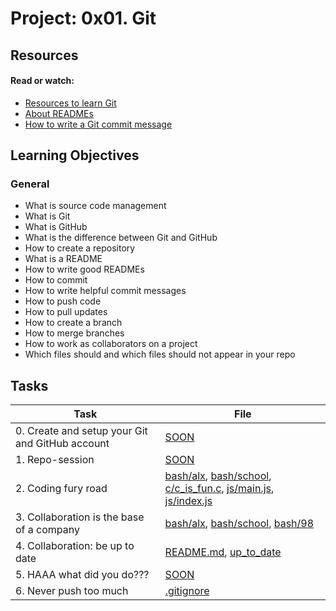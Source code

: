 # Project: 0x01. Git

## Resources

#### Read or watch:

* [Resources to learn Git](https://intranet.alxswe.com/rltoken/EC5rb6yWBWllPB-T8rd0SQ)
* [About READMEs](https://intranet.alxswe.com/rltoken/yM5FZakIhHB2TWO1PN2PZg)
* [How to write a Git commit message](https://intranet.alxswe.com/rltoken/SihXX88mKA9TFaIebKX3Rw)
## Learning Objectives

### General

* What is source code management
* What is Git
* What is GitHub
* What is the difference between Git and GitHub
* How to create a repository
* What is a README
* How to write good READMEs
* How to commit
* How to write helpful commit messages
* How to push code
* How to pull updates
* How to create a branch
* How to merge branches
* How to work as collaborators on a project
* Which files should and which files should not appear in your repo
## Tasks

| Task | File |
| ---- | ---- |
| 0. Create and setup your Git and GitHub account | [SOON](./) |
| 1. Repo-session | [SOON](./) |
| 2. Coding fury road | [bash/alx](./bash/alx), [bash/school](./bash/school), [c/c_is_fun.c](./c/c_is_fun.c), [js/main.js](./js/main.js), [js/index.js](./js/index.js) |
| 3. Collaboration is the base of a company | [bash/alx](./bash/alx), [bash/school](./bash/school), [bash/98](./bash/98) |
| 4. Collaboration: be up to date | [README.md](./README.md), [up_to_date](./up_to_date) |
| 5. HAAA what did you do??? | [SOON](./) |
| 6. Never push too much | [.gitignore](./.gitignore) |


